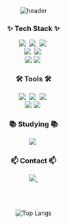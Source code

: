 <p align="center">
  <img src="https://capsule-render.vercel.app/api?type=waving&color=timeGradient&text=Welcome%20to%20Chaekyeong's%20GitHub%20👋&animation=twinkling&fontSize=35&fontAlignY=40&fontAlign=60&height=250" alt="header" />
</p>

<h3 align="center">✨ Tech Stack ✨</h3>
<div align="center">
  <img src="https://img.shields.io/badge/react-20232a.svg?style=for-the-badge&logo=react&logoColor=61DAFB" />&nbsp
  <img src="https://img.shields.io/badge/javascript-F7DF1E.svg?style=for-the-badge&logo=javascript&logoColor=20232a" />&nbsp
  <img src="https://img.shields.io/badge/html5-E34F26.svg?style=for-the-badge&logo=html5&logoColor=white" />&nbsp
</div>

<div align="center">
  <img src="https://img.shields.io/badge/styled--components-DB7093?style=for-the-badge&logo=styled-components&logoColor=ffd35b" />&nbsp
  <img src="https://img.shields.io/badge/css3-1572B6.svg?style=for-the-badge&logo=css3&logoColor=white" />&nbsp
</div>

<div align="center">
  <img src="https://img.shields.io/badge/flutter-02569B?style=for-the-badge&logo=flutter&logoColor=white">
  <img src="https://img.shields.io/badge/dart-2CB7F6.svg?style=for-the-badge&logo=dart&logoColor=white" />&nbsp
</div>

<h3 align="center">🛠 Tools 🛠</h3>
<div align="center">
  <img src="https://img.shields.io/badge/git-F05033.svg?style=for-the-badge&logo=git&logoColor=white" />&nbsp
  <img src="https://img.shields.io/badge/github-181717.svg?style=for-the-badge&logo=github&logoColor=white" />&nbsp
  <img src="https://img.shields.io/badge/Notion-F3F3F3.svg?style=for-the-badge&logo=notion&logoColor=black" />&nbsp
</div>
<div align="center">
  <img src="https://img.shields.io/badge/VSCode-2C2C32.svg?style=for-the-badge&amp;logo=visual-studio-code&amp;logoColor=22ABF3" />
  <img src="https://img.shields.io/badge/figma-FF3735.svg?style=for-the-badge&logo=figma&logoColor=white" />&nbsp
</div>

<h3 align="center">📚 Studying 📚</h3>
<div align="center">
    <img src="https://img.shields.io/badge/typescript-007ACC.svg?style=for-the-badge&logo=typescript&logoColor=white" />&nbsp
</div>

<h3 align="center">📫 Contact 📫</h3>
<div align="center">
  <a href="mailto:ispr2216@naver.com">
    <img
      src="https://img.shields.io/badge/ispr2216@naver.com-03CF5D?style=for-the-badge&logo=naver&logoColor=white"/>&nbsp
  </a>
</div>

<br></br>

<p align="center">
<img src="https://github-readme-stats.vercel.app/api/top-langs/?username=ck-pp&layout=compact&hide=Python" alt="Top Langs" />
</p>
